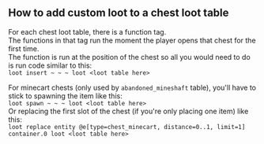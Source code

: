 ## How to add custom loot to a chest loot table
For each chest loot table, there is a function tag.  
The functions in that tag run the moment the player opens that chest for the first time.  
The function is run at the position of the chest so all you would need to do is run code similar to this:  
`loot insert ~ ~ ~ loot <loot table here>`

For minecart chests (only used by `abandoned_mineshaft` table), you'll have to stick to spawning the item like this:  
`loot spawn ~ ~ ~ loot <loot table here>`  
Or replacing the first slot of the chest (if you're only placing one item) like this:  
`loot replace entity @e[type=chest_minecart, distance=0..1, limit=1] container.0 loot <loot table here> `